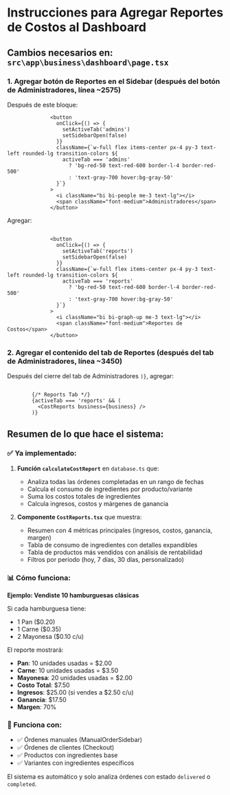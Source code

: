 # Instrucciones para Agregar Reportes de Costos al Dashboard

## Cambios necesarios en: `src\app\business\dashboard\page.tsx`

### 1. Agregar botón de Reportes en el Sidebar (después del botón de Administradores, línea ~2575)

Después de este bloque:
```tsx
              <button
                onClick={() => {
                  setActiveTab('admins')
                  setSidebarOpen(false)
                }}
                className={`w-full flex items-center px-4 py-3 text-left rounded-lg transition-colors ${
                  activeTab === 'admins'
                    ? 'bg-red-50 text-red-600 border-l-4 border-red-500'
                    : 'text-gray-700 hover:bg-gray-50'
                }`}
              >
                <i className="bi bi-people me-3 text-lg"></i>
                <span className="font-medium">Administradores</span>
              </button>
```

Agregar:
```tsx
              
              <button
                onClick={() => {
                  setActiveTab('reports')
                  setSidebarOpen(false)
                }}
                className={`w-full flex items-center px-4 py-3 text-left rounded-lg transition-colors ${
                  activeTab === 'reports'
                    ? 'bg-red-50 text-red-600 border-l-4 border-red-500'
                    : 'text-gray-700 hover:bg-gray-50'
                }`}
              >
                <i className="bi bi-graph-up me-3 text-lg"></i>
                <span className="font-medium">Reportes de Costos</span>
              </button>
```

### 2. Agregar el contenido del tab de Reportes (después del tab de Administradores, línea ~3450)

Después del cierre del tab de Administradores `)}`, agregar:

```tsx

        {/* Reports Tab */}
        {activeTab === 'reports' && (
          <CostReports business={business} />
        )}
```

## Resumen de lo que hace el sistema:

### ✅ Ya implementado:
1. **Función `calculateCostReport`** en `database.ts` que:
   - Analiza todas las órdenes completadas en un rango de fechas
   - Calcula el consumo de ingredientes por producto/variante
   - Suma los costos totales de ingredientes
   - Calcula ingresos, costos y márgenes de ganancia

2. **Componente `CostReports.tsx`** que muestra:
   - Resumen con 4 métricas principales (ingresos, costos, ganancia, margen)
   - Tabla de consumo de ingredientes con detalles expandibles
   - Tabla de productos más vendidos con análisis de rentabilidad
   - Filtros por período (hoy, 7 días, 30 días, personalizado)

### 📊 Cómo funciona:

**Ejemplo: Vendiste 10 hamburguesas clásicas**

Si cada hamburguesa tiene:
- 1 Pan ($0.20)
- 1 Carne ($0.35)
- 2 Mayonesa ($0.10 c/u)

El reporte mostrará:
- **Pan**: 10 unidades usadas = $2.00
- **Carne**: 10 unidades usadas = $3.50
- **Mayonesa**: 20 unidades usadas = $2.00
- **Costo Total**: $7.50
- **Ingresos**: $25.00 (si vendes a $2.50 c/u)
- **Ganancia**: $17.50
- **Margen**: 70%

### 🔄 Funciona con:
- ✅ Órdenes manuales (ManualOrderSidebar)
- ✅ Órdenes de clientes (Checkout)
- ✅ Productos con ingredientes base
- ✅ Variantes con ingredientes específicos

El sistema es automático y solo analiza órdenes con estado `delivered` o `completed`.
